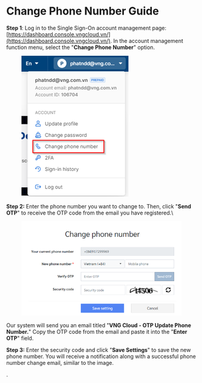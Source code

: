 # Change Phone Number Guide

**Step 1**: Log in to the Single Sign-On account management page: [https://dashboard.console.vngcloud.vn/](https://dashboard.console.vngcloud.vn/). In the account management function menu, select the "**Change Phone Number**" option.

<figure><img src="../.gitbook/assets/image (22).png" alt=""><figcaption></figcaption></figure>

**Step 2:** Enter the phone number you want to change to. Then, click "**Send OTP**" to receive the OTP code from the email you have registered.\


<figure><img src="../.gitbook/assets/image (23).png" alt=""><figcaption></figcaption></figure>

Our system will send you an email titled "**VNG Cloud - OTP Update Phone Number.**" Copy the OTP code from the email and paste it into the "**Enter OTP**" field.

**Step 3:** Enter the security code and click "**Save Settings**" to save the new phone number. You will receive a notification along with a successful phone number change email, similar to the image.

.
